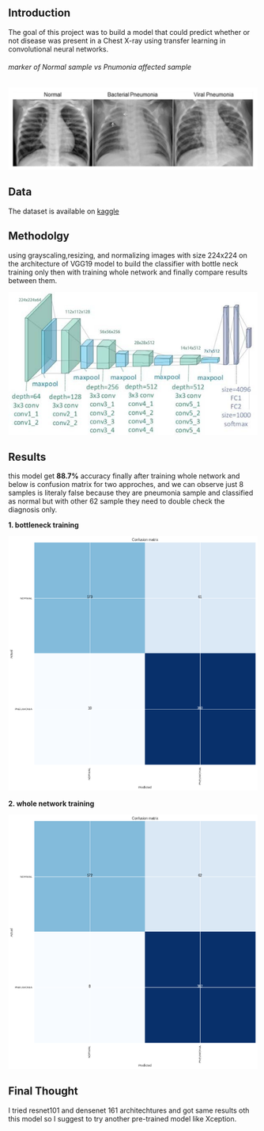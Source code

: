## Introduction
The goal of this project was to build a model that could predict whether or not disease was present in a Chest X-ray using transfer learning in convolutional neural networks.

###### marker of Normal sample vs Pnumonia affected sample
<img src="imgs/marker.png"/>

## Data
The dataset is available on [kaggle](https://www.kaggle.com/nih-chest-xrays/data)

## Methodolgy
using grayscaling,resizing, and normalizing images with size 224x224 on the architecture of VGG19 model to build the classifier with bottle neck training only then with training whole network and finally compare results between them.


<img src="imgs/vgg19arch.jpg" />

## Results
this model get **88.7%** accuracy finally after training whole network and below is confusion matrix for two approches,
and we can observe just 8 samples is literaly false because they are pneumonia sample and classified as normal but with other 62 sample they need to double check the diagnosis only. 


**1. bottleneck training**

<img src="imgs/bottleneck.png"/>


**2. whole network training**

<img src="imgs/wholenetwork.png"/>

## Final Thought
I tried resnet101 and densenet 161 architechtures and got same results oth this model so I suggest to try another pre-trained model like Xception.





































